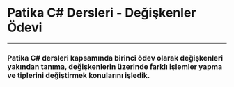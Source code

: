 # Patika C# Dersleri - Değişkenler Ödevi

<hr />

### Patika C# dersleri kapsamında birinci ödev olarak değişkenleri yakından tanıma, değişkenlerin üzerinde farklı işlemler yapma ve tiplerini değiştirmek konularını işledik.
